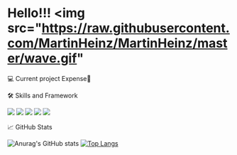 # Hello!!! <img src="https://raw.githubusercontent.com/MartinHeinz/MartinHeinz/master/wave.gif" 


:computer: Current project
Expense:money_with_wings:

:hammer_and_wrench: Skills and Framework

![](https://img.shields.io/badge/<Skill>-<HTML>-informational?style=flat&logo=<LOGO_NAME>&logoColor=white&color=2bbc8a)
![](https://img.shields.io/badge/<Skill>-<CSS>-informational?style=flat&logo=<LOGO_NAME>&logoColor=white&color=2bbc8a)
![](https://img.shields.io/badge/<Skill>-<JavarScript>-informational?style=flat&logo=<LOGO_NAME>&logoColor=white&color=2bbc8a)
![](https://img.shields.io/badge/<Framework>-<React>-informational?style=flat&logo=<LOGO_NAME>&logoColor=white&color=2bbc8a)
![](https://img.shields.io/badge/<Package>-<Styled-Component>-informational?style=flat&logo=<LOGO_NAME>&logoColor=white&color=2bbc8a)


:chart_with_upwards_trend: GitHub Stats

![Anurag's GitHub stats](https://github-readme-stats.vercel.app/api?username=AndreaBabyy&show_icons=true&theme=shades-of-purple&hide=prs,issues)
[![Top Langs](https://github-readme-stats.vercel.app/api/top-langs/?username=anuraghazra&layout=compact)](https://github.com/anuraghazra/github-readme-stats)
